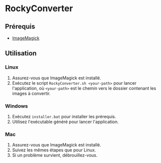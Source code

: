 # RockyConverter
## Prérequis

- [ImageMagick](https://imagemagick.org)

## Utilisation

### Linux

1. Assurez-vous que ImageMagick est installé.
2. Exécutez le script `RockyConverter.sh <your-path>` pour lancer l'application, où `<your-path>` est le chemin vers le dossier contenant les images à convertir.

### Windows

1. Exécutez `installer.bat` pour installer les prérequis.
3. Utilisez l'exécutable généré pour lancer l'application.

### Mac

1. Assurez-vous que ImageMagick est installé.
2. Suivez les mêmes étapes que pour Linux.
3. Si un problème survient, débrouillez-vous.